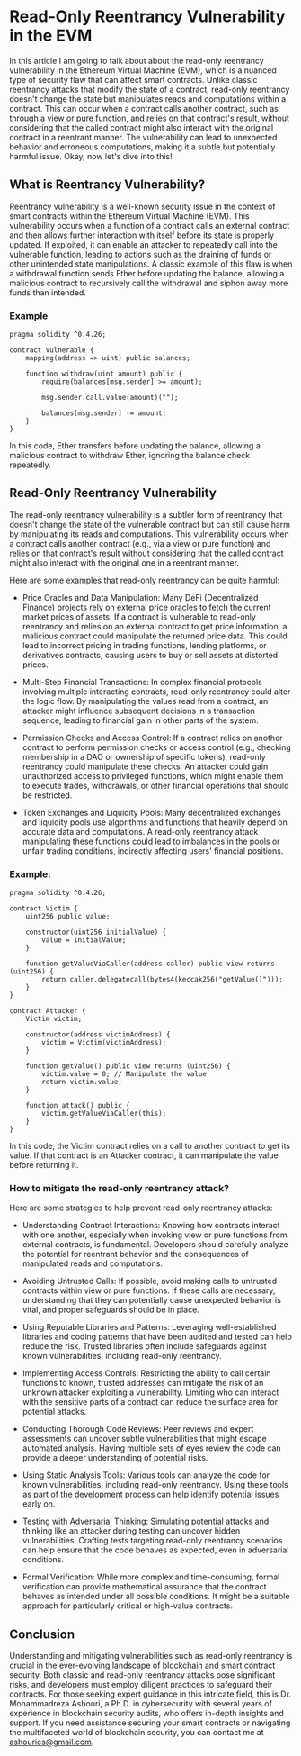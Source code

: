# Read-Only Reentrancy Vulnerability in the EVM

In this article I am going to talk about about the read-only reentrancy vulnerability in the Ethereum Virtual Machine (EVM), which is a nuanced type of security flaw that can affect smart contracts. Unlike classic reentrancy attacks that modify the state of a contract, read-only reentrancy doesn't change the state but manipulates reads and computations within a contract. This can occur when a contract calls another contract, such as through a view or pure function, and relies on that contract's result, without considering that the called contract might also interact with the original contract in a reentrant manner. The vulnerability can lead to unexpected behavior and erroneous computations, making it a subtle but potentially harmful issue. Okay, now let's dive into this!

## What is Reentrancy Vulnerability?
Reentrancy vulnerability is a well-known security issue in the context of smart contracts within the Ethereum Virtual Machine (EVM). This vulnerability occurs when a function of a contract calls an external contract and then allows further interaction with itself before its state is properly updated. If exploited, it can enable an attacker to repeatedly call into the vulnerable function, leading to actions such as the draining of funds or other unintended state manipulations. A classic example of this flaw is when a withdrawal function sends Ether before updating the balance, allowing a malicious contract to recursively call the withdrawal and siphon away more funds than intended.

### Example

```solidity
pragma solidity ^0.4.26;

contract Vulnerable {
    mapping(address => uint) public balances;

    function withdraw(uint amount) public {
        require(balances[msg.sender] >= amount);
        
        msg.sender.call.value(amount)("");

        balances[msg.sender] -= amount;
    }
}

```

In this code, Ether transfers before updating the balance, allowing a malicious contract to withdraw Ether, ignoring the balance check repeatedly.

## Read-Only Reentrancy Vulnerability
The read-only reentrancy vulnerability is a subtler form of reentrancy that doesn't change the state of the vulnerable contract but can still cause harm by manipulating its reads and computations. This vulnerability occurs when a contract calls another contract (e.g., via a view or pure function) and relies on that contract's result without considering that the called contract might also interact with the original one in a reentrant manner.


Here are some examples that read-only reentrancy can be quite harmful:

- Price Oracles and Data Manipulation: Many DeFi (Decentralized Finance) projects rely on external price oracles to fetch the current market prices of assets. If a contract is vulnerable to read-only reentrancy and relies on an external contract to get price information, a malicious contract could manipulate the returned price data. This could lead to incorrect pricing in trading functions, lending platforms, or derivatives contracts, causing users to buy or sell assets at distorted prices.

- Multi-Step Financial Transactions: In complex financial protocols involving multiple interacting contracts, read-only reentrancy could alter the logic flow. By manipulating the values read from a contract, an attacker might influence subsequent decisions in a transaction sequence, leading to financial gain in other parts of the system.

- Permission Checks and Access Control: If a contract relies on another contract to perform permission checks or access control (e.g., checking membership in a DAO or ownership of specific tokens), read-only reentrancy could manipulate these checks. An attacker could gain unauthorized access to privileged functions, which might enable them to execute trades, withdrawals, or other financial operations that should be restricted.

- Token Exchanges and Liquidity Pools: Many decentralized exchanges and liquidity pools use algorithms and functions that heavily depend on accurate data and computations. A read-only reentrancy attack manipulating these functions could lead to imbalances in the pools or unfair trading conditions, indirectly affecting users' financial positions.



### Example:

```
pragma solidity ^0.4.26;

contract Victim {
    uint256 public value;

    constructor(uint256 initialValue) {
        value = initialValue;
    }

    function getValueViaCaller(address caller) public view returns (uint256) {
        return caller.delegatecall(bytes4(keccak256("getValue()")));
    }
}

contract Attacker {
    Victim victim;

    constructor(address victimAddress) {
        victim = Victim(victimAddress);
    }

    function getValue() public view returns (uint256) {
        victim.value = 0; // Manipulate the value
        return victim.value;
    }

    function attack() public {
        victim.getValueViaCaller(this);
    }
}
```


In this code, the Victim contract relies on a call to another contract to get its value. If that contract is an Attacker contract, it can manipulate the value before returning it.

### How to mitigate the read-only reentrancy attack? 

Here are some strategies to help prevent read-only reentrancy attacks:

- Understanding Contract Interactions: Knowing how contracts interact with one another, especially when invoking view or pure functions from external contracts, is fundamental. Developers should carefully analyze the potential for reentrant behavior and the consequences of manipulated reads and computations.

- Avoiding Untrusted Calls: If possible, avoid making calls to untrusted contracts within view or pure functions. If these calls are necessary, understanding that they can potentially cause unexpected behavior is vital, and proper safeguards should be in place.

- Using Reputable Libraries and Patterns: Leveraging well-established libraries and coding patterns that have been audited and tested can help reduce the risk. Trusted libraries often include safeguards against known vulnerabilities, including read-only reentrancy.

- Implementing Access Controls: Restricting the ability to call certain functions to known, trusted addresses can mitigate the risk of an unknown attacker exploiting a vulnerability. Limiting who can interact with the sensitive parts of a contract can reduce the surface area for potential attacks.

- Conducting Thorough Code Reviews: Peer reviews and expert assessments can uncover subtle vulnerabilities that might escape automated analysis. Having multiple sets of eyes review the code can provide a deeper understanding of potential risks.

- Using Static Analysis Tools: Various tools can analyze the code for known vulnerabilities, including read-only reentrancy. Using these tools as part of the development process can help identify potential issues early on.

- Testing with Adversarial Thinking: Simulating potential attacks and thinking like an attacker during testing can uncover hidden vulnerabilities. Crafting tests targeting read-only reentrancy scenarios can help ensure that the code behaves as expected, even in adversarial conditions.

- Formal Verification: While more complex and time-consuming, formal verification can provide mathematical assurance that the contract behaves as intended under all possible conditions. It might be a suitable approach for particularly critical or high-value contracts.


## Conclusion
Understanding and mitigating vulnerabilities such as read-only reentrancy is crucial in the ever-evolving landscape of blockchain and smart contract security.
Both classic and read-only reentrancy attacks pose significant risks, and developers must employ diligent practices to safeguard their contracts. For those seeking expert guidance in this intricate field, this is Dr. Mohammadreza Ashouri, a Ph.D. in cybersecurity with several years of experience in blockchain security audits, who offers in-depth insights and support. If you need assistance securing your smart contracts or navigating the multifaceted world of blockchain security, you can contact me at ashourics@gmail.com.


